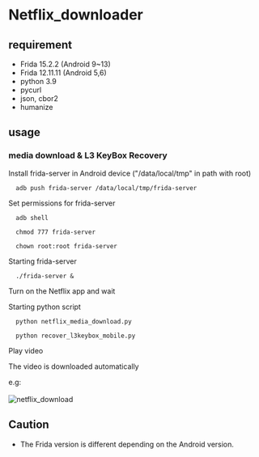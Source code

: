 # Netflix_downloader

## requirement
+ Frida 15.2.2 (Android 9~13)
+ Frida 12.11.11 (Android 5,6)
+ python 3.9
+ pycurl
+ json, cbor2
+ humanize

## usage
### media download & L3 KeyBox Recovery

Install frida-server in Android device ("/data/local/tmp" in path with root)
```
  adb push frida-server /data/local/tmp/frida-server
```

Set permissions for frida-server
```
  adb shell

  chmod 777 frida-server

  chown root:root frida-server
```

Starting frida-server
```
  ./frida-server &
```

Turn on the Netflix app and wait

Starting python script
```
  python netflix_media_download.py

  python recover_l3keybox_mobile.py
```

Play video

The video is downloaded automatically

e.g:
<br><br>![netflix_download](https://user-images.githubusercontent.com/69188747/205892336-b64058fc-c4a7-475c-8277-d0c064ea773a.png)



## Caution
+ The Frida version is different depending on the Android version.

